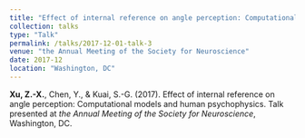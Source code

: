 ```yaml
---
title: "Effect of internal reference on angle perception: Computational models and human psychophysics."
collection: talks
type: "Talk"
permalink: /talks/2017-12-01-talk-3
venue: "the Annual Meeting of the Society for Neuroscience"
date: 2017-12
location: "Washington, DC"
---
```


**Xu, Z.-X.**, Chen, Y., & Kuai, S.-G. (2017). Effect of internal reference on angle perception: Computational models and human psychophysics. Talk presented at *the Annual Meeting of the Society for Neuroscience*, Washington, DC. 
